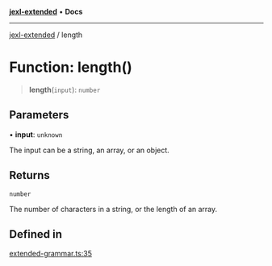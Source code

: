 [**jexl-extended**](../README.md) • **Docs**

***

[jexl-extended](../globals.md) / length

# Function: length()

> **length**(`input`): `number`

## Parameters

• **input**: `unknown`

The input can be a string, an array, or an object.

## Returns

`number`

The number of characters in a string, or the length of an array.

## Defined in

[extended-grammar.ts:35](https://github.com/nikoraes/jexl-extended/blob/6615aed6c8a07c2ecf0502c413d5c565a91b5f13/src/extended-grammar.ts#L35)
